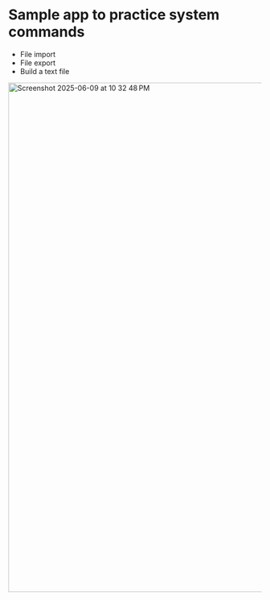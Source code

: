# Sample app to practice system commands

- File import
- File export
- Build a text file


<img width="1012" alt="Screenshot 2025-06-09 at 10 32 48 PM" src="https://github.com/user-attachments/assets/c096bd61-9ef7-4193-8b45-cec8b00e0260" />
